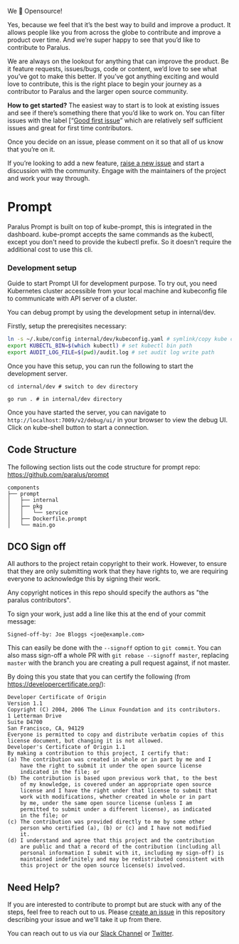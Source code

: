 We 💚 Opensource!

Yes, because we feel that it’s the best way to build and improve a product. It allows people like you from across the globe to contribute and improve a product over time. And we’re super happy to see that you’d like to contribute to Paralus.

We are always on the lookout for anything that can improve the product. Be it feature requests, issues/bugs, code or content, we’d love to see what you’ve got to make this better. If you’ve got anything exciting and would love to contribute, this is the right place to begin your journey as a contributor to Paralus and the larger open source community.

**How to get started?**
The easiest way to start is to look at existing issues and see if there’s something there that you’d like to work on. You can filter issues with the label [“[Good first issue](https://github.com/paralus/prompt/issues?q=is%3Aissue+is%3Aopen+label%3A%22good+first+issue%22)” which are relatively self sufficient issues and great for first time contributors.

Once you decide on an issue, please comment on it so that all of us know that you’re on it.

If you’re looking to add a new feature, [raise a new issue](https://github.com/paralus/prompt/issues/new) and start a discussion with the community. Engage with the maintainers of the project and work your way through.

# Prompt

Paralus Prompt is built on top of kube-prompt, this is integrated in the dashboard. kube-prompt accepts the same commands as the kubectl, except you don't need to provide the kubectl prefix. So it doesn't require the additional cost to use this cli.

### Development setup

Guide to start Prompt UI for development purpose. To try out, you need Kubernetes cluster accessible from your local machine and kubeconfig file to communicate with API server of a cluster.

You can debug prompt by using the development setup in internal/dev.

Firstly, setup the prereqisites necessary:

```bash
ln -s ~/.kube/config internal/dev/kubeconfig.yaml # symlink/copy kube config for use in debug
export KUBECTL_BIN=$(which kubectl) # set kubectl bin path
export AUDIT_LOG_FILE=$(pwd)/audit.log # set audit log write path
```

Once you have this setup, you can run the following to start the development server.

`cd internal/dev # switch to dev directory`

`go run . # in internal/dev directory`

Once you have started the server, you can navigate to `http://localhost:7009/v2/debug/ui/` in your browser to view the debug UI.
Click on kube-shell button to start a connection.

## Code Structure
The following section lists out the code structure for prompt repo: https://github.com/paralus/prompt 

```
components
├── prompt
│   ├── internal
│   ├── pkg
│   │   └── service
│   ├── Dockerfile.prompt
│   └── main.go
```

## DCO Sign off

All authors to the project retain copyright to their work. However, to ensure
that they are only submitting work that they have rights to, we are requiring
everyone to acknowledge this by signing their work.

Any copyright notices in this repo should specify the authors as "the
paralus contributors".

To sign your work, just add a line like this at the end of your commit message:

```
Signed-off-by: Joe Bloggs <joe@example.com>
```

This can easily be done with the `--signoff` option to `git commit`.
You can also mass sign-off a whole PR with `git rebase --signoff master`, replacing
`master` with the branch you are creating a pull request against, if not master.

By doing this you state that you can certify the following (from https://developercertificate.org/):

```
Developer Certificate of Origin
Version 1.1
Copyright (C) 2004, 2006 The Linux Foundation and its contributors.
1 Letterman Drive
Suite D4700
San Francisco, CA, 94129
Everyone is permitted to copy and distribute verbatim copies of this
license document, but changing it is not allowed.
Developer's Certificate of Origin 1.1
By making a contribution to this project, I certify that:
(a) The contribution was created in whole or in part by me and I
    have the right to submit it under the open source license
    indicated in the file; or
(b) The contribution is based upon previous work that, to the best
    of my knowledge, is covered under an appropriate open source
    license and I have the right under that license to submit that
    work with modifications, whether created in whole or in part
    by me, under the same open source license (unless I am
    permitted to submit under a different license), as indicated
    in the file; or
(c) The contribution was provided directly to me by some other
    person who certified (a), (b) or (c) and I have not modified
    it.
(d) I understand and agree that this project and the contribution
    are public and that a record of the contribution (including all
    personal information I submit with it, including my sign-off) is
    maintained indefinitely and may be redistributed consistent with
    this project or the open source license(s) involved.
```

## Need Help?

If you are interested to contribute to prompt but are stuck with any of the steps, feel free to reach out to us. Please [create an issue](https://github.com/paralus/prompt/issues/new) in this repository describing your issue and we'll take it up from there.

You can reach out to us via our [Slack Channel](https://join.slack.com/t/paralus/shared_invite/zt-1a9x6y729-ySmAq~I3tjclEG7nDoXB0A) or [Twitter](https://twitter.com/paralus_).
